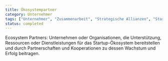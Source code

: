 ```yaml
---
title: Ökosystempartner
category: Unternehmer
tags: ["Unternehmer", "Zusammenarbeit", "Strategische Allianzen", "Startup-Gemeinschaft"]
status: completed
---
```

Ecosystem Partners: Unternehmen oder Organisationen, die Unterstützung, Ressourcen oder Dienstleistungen für das Startup-Ökosystem bereitstellen und durch Partnerschaften und Kooperationen zu dessen Wachstum und Erfolg beitragen.